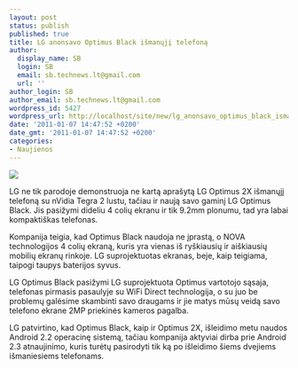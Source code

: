 ```yaml
---
layout: post
status: publish
published: true
title: LG anonsavo Optimus Black išmanųjį telefoną
author:
  display_name: SB
  login: SB
  email: sb.technews.lt@gmail.com
  url: ''
author_login: SB
author_email: sb.technews.lt@gmail.com
wordpress_id: 5427
wordpress_url: http://localhost/site/new/lg_anonsavo_optimus_black_ismanuji_telefona/
date: '2011-01-07 14:47:52 +0200'
date_gmt: '2011-01-07 14:47:52 +0200'
categories:
- Naujienos
---
```

<div class="imgright"><img src="http://technews.lt/upload/Optimus_Black_270x191.jpg"  /></div>
<p>LG ne tik parodoje demonstruoja ne kartą aprašytą LG Optimus 2X išmanųjį telefoną su nVidia Tegra 2 lustu, tačiau ir naują savo gaminį LG Optimus Black. Jis pasižymi dideliu 4 colių ekranu ir tik 9.2mm plonumu, tad yra labai kompaktiškas telefonas.</p>
<p>Kompanija teigia, kad Optimus Black naudoja ne įprastą, o NOVA technologijos 4 colių ekraną, kuris yra vienas iš ryškiausių ir aiškiausių mobilių ekranų rinkoje. LG suprojektuotas ekranas, beje, kaip teigiama, taipogi taupys baterijos syvus.</p>
<p>LG Optimus Black pasižymi LG suprojektuota Optimus vartotojo sąsaja, telefonas pirmasis pasaulyje su WiFi Direct technologija, o su juo be problemų galėsime skambinti savo draugams ir jie matys mūsų veidą savo telefono ekrane 2MP priekinės kameros pagalba.</p>
<p>LG patvirtino, kad Optimus Black, kaip ir Optimus 2X, išleidimo metu naudos Android 2.2 operacinę sistemą, tačiau kompanija aktyviai dirba prie Android 2.3 atnaujinimo, kuris turėtų pasirodyti tik ką po išleidimo šiems dvejiems išmaniesiems telefonams.<br /></p>
